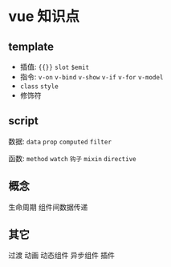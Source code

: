 # vue 知识点

## template

- 插值: `{{}}` `slot` `$emit`
- 指令: `v-on` `v-bind` `v-show` `v-if` `v-for` `v-model`
- `class` `style`
- 修饰符

## script

数据: `data` `prop` `computed` `filter`

函数: `method` `watch` `钩子` `mixin` `directive`

## 概念

生命周期 组件间数据传递

## 其它

过渡 动画 动态组件 异步组件 插件
